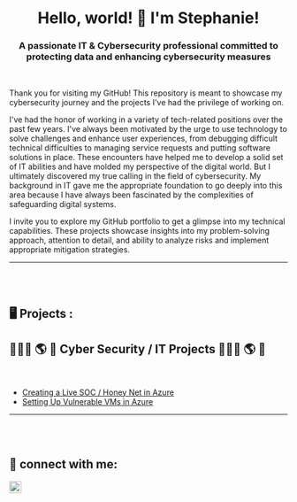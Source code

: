 <h1 align="center">Hello, world! 👋 I'm Stephanie!</h1>
<h3 align="center">A passionate IT & Cybersecurity professional committed to protecting data and enhancing cybersecurity measures</h3>
 <br />

 Thank you for visiting my GitHub! This repository is meant to showcase my cybersecurity journey and the projects I've had the privilege of working on.

I've had the honor of working in a variety of tech-related positions over the past few years. I've always been motivated by the urge to use technology to solve challenges and enhance user experiences, from debugging difficult technical difficulties to managing service requests and putting software solutions in place. These encounters have helped me to develop a solid set of IT abilities and have molded my perspective of the digital world. But I ultimately discovered my true calling in the field of cybersecurity. My background in IT gave me the appropriate foundation to go deeply into this area because I have always been fascinated by the complexities of safeguarding digital systems.

I invite you to explore my GitHub portfolio to get a glimpse into my technical capabilities. These projects showcase insights into my problem-solving approach, attention to detail, and ability to analyze risks and implement appropriate mitigation strategies.



---



 <br />
 <br />


<h2>  🖥️ Projects  :</h2>



<div>





<h2>👩🏽‍💻 🌎 🔐 Cyber Security / IT Projects 👩🏽‍💻 🌎 🔐</h2>
 <br />
  
  - [Creating a Live SOC / Honey Net in Azure](https://github.com/steph-daws/HoneyNet-Project/blob/main/README.md)
  - [Setting Up Vulnerable VMs in Azure](https://github.com/steph-daws/Azure-VM-Prep/blob/main/README.md)
<!--  - [Cloud SOC Project Resources](https://github.com/steph-daws/Cloud-SOC-Project-Resources)
  - [Active Directory VM Lab](https://github.com/steph-daws/ActiveDirectoryLab)
 -->   
 ---


 <br />
 <br />


<h2> 📲 connect with me:</h2>
  
[<img align="center" alt="Stephanie | LinkedIn" width="22px" src="https://cdn.jsdelivr.net/npm/simple-icons@v3/icons/linkedin.svg" />][linkedin]

[linkedin]: https://www.linkedin.com/in/steph-dawson-8ab68856
<!--
**steph-daws/steph-daws** is a ✨ _special_ ✨ repository because its `README.md` (this file) appears on your GitHub profile.

Here are some ideas to get you started:

- 🔭 I’m currently working on ...
- 🌱 I’m currently learning ...

- 🤔 I’m looking for help with ...
- 💬 Ask me about ...
- 📫 How to reach me: ...
- 😄 Pronouns: ...
- ⚡ Fun fact: ...
-->
